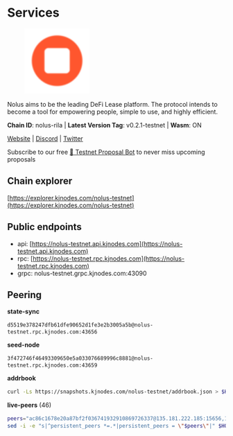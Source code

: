 # Services

<figure><img src="https://raw.githubusercontent.com/kj89/cosmos-images/main/logos/nolus.png" width="150" alt=""><figcaption></figcaption></figure>

Nolus aims to be the leading DeFi Lease platform. The protocol  intends to become a tool for empowering people, simple to use, and highly efficient.

**Chain ID**: nolus-rila | **Latest Version Tag**: v0.2.1-testnet | **Wasm**: ON

[Website](https://www.nolus.io) | [Discord](https://discord.gg/nolus-protocol) | [Twitter](https://twitter.com/NolusProtocol)



Subscribe to our free [🤖 Testnet Proposal Bot](https://t.me/kjnodes_testnet_proposal_bot) to never miss upcoming proposals


## Chain explorer
[https://explorer.kjnodes.com/nolus-testnet](https://explorer.kjnodes.com/nolus-testnet)

## Public endpoints

* api: [https://nolus-testnet.api.kjnodes.com](https://nolus-testnet.api.kjnodes.com)
* rpc: [https://nolus-testnet.rpc.kjnodes.com](https://nolus-testnet.rpc.kjnodes.com)
* grpc: nolus-testnet.grpc.kjnodes.com:43090

## Peering

**state-sync**

```text
d5519e378247dfb61dfe90652d1fe3e2b3005a5b@nolus-testnet.rpc.kjnodes.com:43656
```

**seed-node**

```text
3f472746f46493309650e5a033076689996c8881@nolus-testnet.rpc.kjnodes.com:43659
```

**addrbook**
```bash
curl -Ls https://snapshots.kjnodes.com/nolus-testnet/addrbook.json > $HOME/.nolus/config/addrbook.json
```

**live-peers** (46)
```bash
peers="ac86c1678e20a87bf2f036741932910869726337@135.181.222.185:15656,1e839449cac1898e98901a7d2c216c1a608c4e20@65.21.203.204:18656,0760923eff6e1e890a55e3c3d6b1330d60c2f870@185.246.86.152:26656,a57289778cc8587872d014d4f8919b5456aa7251@38.242.235.176:36656,50d786a2d242839fe2bdb69bee694d7ffa455824@5.161.60.42:18656,60c57c5b7215c84260249768cf66ae550142af9f@141.98.169.25:26656,46e87e63ebfb628613a7c33ff69946ebd45fa510@176.99.142.180:36656,ed1700e376b3375d092403c187d2e2796938c980@207.180.224.128:26656,08b5a884e8bd33e1b11c6ce41daa8a032895709b@217.76.53.145:26656,f04c0c04bfffb27492286d5c4b0c6729426d0fe7@104.199.238.150:26656,d71f6a702561b08023810464a96668045dbabd9e@95.214.55.25:26656,7a1fc4d1cc0ffec7db6a2a15496136e62561b162@161.97.146.108:26656,8b0b427b4567a7a66f05fab1146ee97b52ad7958@93.189.30.119:26656,fa0a2fe57c2ab28aee6cc0be4eddbc68d6587a75@95.217.165.189:26656,6b14535ff005667f324f8439a55a21ee2f170d12@95.217.211.81:26656,236a2626ad46bb671b200883b6105350310372ef@135.181.81.65:37656,e4b7228ccadf3180e6e323aa4c0c97946ac054dc@65.109.112.20:11134,33f4b7f56b6708526f0638162f020394de0ce5e9@65.21.229.33:28656,e8473dede42e7f0d4668a24d909a5708c5a04a3e@65.108.78.116:11656,a12f0c225332ab006fbc46d58706669bf44f52e0@14.160.120.50:26656,d5519e378247dfb61dfe90652d1fe3e2b3005a5b@65.109.68.190:43656,646d17dc6126bfe79eaeb2b95964323f198c9d3c@65.109.53.60:28656,3413989cce29fa5913eb149cbdee4ea5ee02b579@194.34.232.124:55656,17cc34fc4a5c91e67bc7e11b9c15cad10dd11336@138.201.221.94:26656,8d85b69ea7175ce0cf6ec7badae239339d6525db@81.0.218.59:26656,654e76e7d4b27fdb3a931fe2d44c51184d8a5731@5.161.78.48:26656,3b4439e68ac2031801d48c9ed846be347090274b@161.35.204.243:26656,1c50df97e155afa50189f48daf41be046c7fe682@85.10.202.135:32656,58d7fc67e12548f3f1ddda3bbe6000ae3d9d638c@85.10.198.169:13656,03ec7af23216082eeccc690b7bdcbe497bf2dcf8@136.243.88.91:9000,84a5abdf6ce6f573ac1e3086ca693da6ec17c244@84.46.246.79:26656,96b303452e57d47ed6d05bcab911039620d9fff0@95.216.7.169:61056,cd67fc6e6c306dbb863f381c926135d6b97fe685@65.109.85.155:41656,fcb82df30d2056c3af024fb389e173d683fe8229@65.108.105.48:19756,5c2a752c9b1952dbed075c56c600c3a79b58c395@195.3.220.135:27016,8f767a425f5c6de20ffc435154c6351d118b806e@207.180.243.64:46656,f75a8f871fd13b42494f38b331863609d4f78b37@194.163.189.98:26656,367fb20ca2380ebbb73eb19b772564383b0f37ee@65.21.123.172:26656,5a9734f17b7f28825e0e87c8f4b76c36c8747468@65.108.79.57:56656,5b7092ce1624e8a23a5d90897c4c5231fb7b1238@185.245.183.172:16656,2e146ac9281e3797cbe1ad053e5ce6046b972c15@65.109.140.29:37656,7f0df6c186a5d2215683a299b0445f172a94197b@184.174.34.72:26656,e0ab3276d94a8fbdf04b0b9eb95df22f7037eb89@167.235.31.186:34656,6c7df995fc208bf1e46b247eea141923868d9452@185.144.99.9:26656,7a0f26444a144447f9da281ef947172c333a355b@161.97.157.7:26656,e0aac09f3de68abf583b0e3994228ee8bd19d1eb@168.119.124.130:45659"
sed -i -e "s|^persistent_peers *=.*|persistent_peers = \"$peers\"|" $HOME/.nolus/config/config.toml
```
